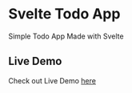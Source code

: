 # Svelte Todo App

Simple Todo App Made with Svelte

## Live Demo

Check out Live Demo [here](http://svelte-todo-app-lac.vercel.app/)
